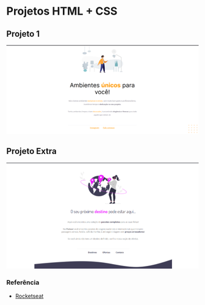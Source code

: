 # Projetos HTML + CSS

## Projeto 1

![Projeto 1](img-readme/projeto-1.png)

## Projeto Extra

![Projeto Extra](img-readme/projeto-extra.png)

### Referência

 - [Rocketseat](https://www.rocketseat.com.br)
